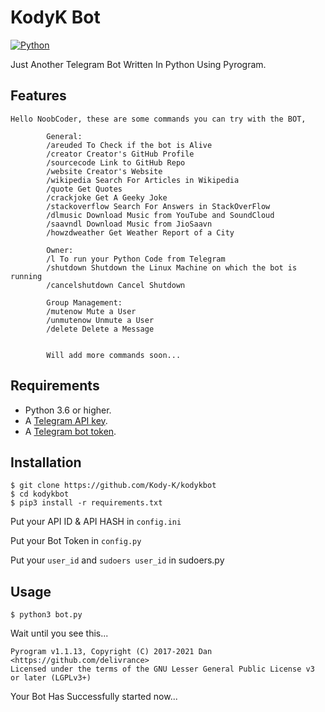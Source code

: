 # KodyK Bot 

[![Python](http://forthebadge.com/images/badges/made-with-python.svg)](https://python.org)

Just Another Telegram Bot Written In Python Using Pyrogram.

## Features
```
Hello NoobCoder, these are some commands you can try with the BOT,
        
        General:
        /areuded To Check if the bot is Alive
        /creator Creator's GitHub Profile
        /sourcecode Link to GitHub Repo
        /website Creator's Website
        /wikipedia Search For Articles in Wikipedia
        /quote Get Quotes
        /crackjoke Get A Geeky Joke
        /stackoverflow Search For Answers in StackOverFlow
        /dlmusic Download Music from YouTube and SoundCloud  
        /saavndl Download Music from JioSaavn
        /howzdweather Get Weather Report of a City
        
        Owner:
        /l To run your Python Code from Telegram 
        /shutdown Shutdown the Linux Machine on which the bot is running
        /cancelshutdown Cancel Shutdown

        Group Management:
        /mutenow Mute a User
        /unmutenow Unmute a User
        /delete Delete a Message
      

        Will add more commands soon...

```

## Requirements

- Python 3.6 or higher.
- A [Telegram API key](//docs.pyrogram.org/intro/setup#api-keys).
- A [Telegram bot token](//t.me/botfather).

## Installation

```
$ git clone https://github.com/Kody-K/kodykbot
$ cd kodykbot
$ pip3 install -r requirements.txt
```

Put your API ID & API HASH in `config.ini`

Put your Bot Token in `config.py`

Put your `user_id` and `sudoers user_id` in sudoers.py

## Usage 

```
$ python3 bot.py
```

Wait until you see this...

```
Pyrogram v1.1.13, Copyright (C) 2017-2021 Dan <https://github.com/delivrance>
Licensed under the terms of the GNU Lesser General Public License v3 or later (LGPLv3+)
```

Your Bot Has Successfully started now...











